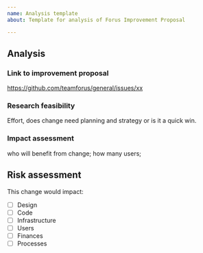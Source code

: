 ```yaml
---
name: Analysis template
about: Template for analysis of Forus Improvement Proposal

---
```


## Analysis

### Link to improvement proposal
https://github.com/teamforus/general/issues/xx

### Research feasibility

Effort, does change need planning and strategy or is it a quick win.

### Impact assessment

who will benefit from change; how many users;

## Risk assessment
This change would impact:
- [ ] Design
- [ ] Code
- [ ] Infrastructure
- [ ] Users
- [ ] Finances
- [ ] Processes
